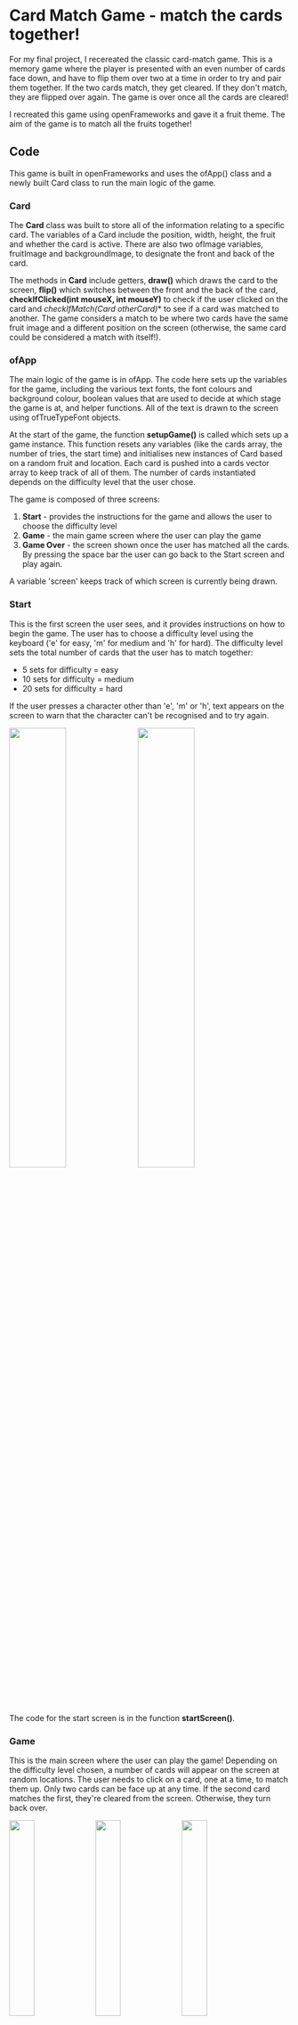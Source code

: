 # Card Match Game - match the cards together!

For my final project, I recereated the classic card-match game. This is a memory game where the player is presented with an even number of cards face down, and have to flip them over two at a time in order to try and pair them together. If the two cards match, they get cleared. If they don't match, they are flipped over again. The game is over once all the cards are cleared!

I recreated this game using openFrameworks and gave it a fruit theme. The aim of the game is to match all the fruits together!

## Code

This game is built in openFrameworks and uses the ofApp() class and a newly built Card class to run the main logic of the game. 

### Card 

The **Card** class was built to store all of the information relating to a specific card. The variables of a Card include the position, width, height, the fruit and whether the card is active. There are also two ofImage variables, fruitImage and backgroundImage, to designate the front and back of the card.

The methods in **Card** include getters, **draw()** which draws the card to the screen, **flip()** which switches between the front and the back of the card, **checkIfClicked(int mouseX, int mouseY)** to check if the user clicked on the card and **checkIfMatch(Card* otherCard)** to see if a card was matched to another. The game considers a match to be where two cards have the same fruit image and a different position on the screen (otherwise, the same card could be considered a match with itself!). 

### ofApp

The main logic of the game is in ofApp. The code here sets up the variables for the game, including the various text fonts, the font colours and background colour, boolean values that are used to decide at which stage the game is at, and helper functions. All of the text is drawn to the screen using ofTrueTypeFont objects.

At the start of the game, the function **setupGame()** is called which sets up a game instance. This function resets any variables (like the cards array, the number of tries, the start time) and initialises new instances of Card based on a random fruit and location. Each card is pushed into a cards vector array to keep track of all of them. The number of cards instantiated depends on the difficulty level that the user chose. 

The game is composed of three screens:
1. **Start** - provides the instructions for the game and allows the user to choose the difficulty level
2. **Game** - the main game screen where the user can play the game
3. **Game Over** - the screen shown once the user has matched all the cards. By pressing the space bar the user can go back to the Start screen and play again.

A variable 'screen' keeps track of which screen is currently being drawn. 

### Start
This is the first screen the user sees, and it provides instructions on how to begin the game. The user has to choose a difficulty level using the keyboard ('e' for easy, 'm' for medium and 'h' for hard). The difficulty level sets the total number of cards that the user has to match together:
- 5 sets for difficulty = easy
- 10 sets for difficulty = medium
- 20 sets for difficulty = hard

If the user presses a character other than 'e', 'm' or 'h', text appears on the screen to warn that the character can't be recognised and to try again. 

<img src="https://git.arts.ac.uk/storage/user/650/files/e3396a86-ffca-4cd7-8f5a-c6081cafc590" width="45%"> <img src="https://git.arts.ac.uk/storage/user/650/files/cbd03521-9dfc-4df9-84f2-72e7b25b9ffc" width="45%">

The code for the start screen is in the function **startScreen()**.

### Game 
This is the main screen where the user can play the game! Depending on the difficulty level chosen, a number of cards will appear on the screen at random locations. The user needs to click on a card, one at a time, to match them up. Only two cards can be face up at any time. If the second card matches the first, they're cleared from the screen. Otherwise, they turn back over.

<img src="https://git.arts.ac.uk/storage/user/650/files/79576c43-7199-427f-9a82-595765528b86" width="30%"> <img src="https://git.arts.ac.uk/storage/user/650/files/95e68339-8a38-4f8a-ad64-db6747f331b5" width="30%"> <img src="https://git.arts.ac.uk/storage/user/650/files/a115fed7-6264-4315-9bca-52f58877ddb7" width="30%">

The number of tries is recorded and displayed at the top of the screen. A try counts as every time a user attempts to match a set of cards (so clicking on two cards = 1 try). 

The locations of each card are randomly generated using a helper function **findFreePosition()** which returns an ofVec2f object. This function uses a do...while loop to generate a random set of (x,y) coordinates and to loop over each existing card to make sure there is no overlap. If there is an overlap with any card, it breaks and goes into the next loop (so tries again with a new set of randomly generated coordinates). Otherwise, it assumes a free position and returns those x, y values in an ofVec2f object. This function is called each time a new card is created. 

The helper function **testIfCardsMatch()** is called every time two cards are clicked on. It checks that the second card matches the first (using the checkIfMatch() function in the Card class), and if so, sets the active property of both cards to false. This ensures that they aren't drawn to the screen in the subsequent frames. Text is also displayed at the top of the screen for 3 seconds to indicate a match was made. 

<img src="https://git.arts.ac.uk/storage/user/650/files/1164ff01-9cd9-497c-a9b5-6a1d4109a0a5" width="45%"> <img src="https://git.arts.ac.uk/storage/user/650/files/0f853a7b-c0af-4b92-aee2-d6f42b99ba8f" width="45%">

The function **checkifGameOver()** runs every frame to check if the game is over by determining that all cards are cleared (more technically, that their 'active' variable is set to false).

The code for the game screen is in the function **gameScreen()**.


### Game Over
The game moves into the 'gameOver' screen once all the cards are cleared. This screen tells the user the game is over and to press the spacebar if they want to replay the game. The keyPressed() function waits for the spacebar to be pressed and if so, sets the 'replay' variable to true so that the game goes back to the start screen. Back in the start screen, the **setupGame()** function is called to reset all game-dependent variables (such as the cards, number of tries, etc). 

<img src="https://git.arts.ac.uk/storage/user/650/files/8ea0f8c9-0787-4b0a-8c98-0ca0acedf24e" width="45%">


The code for the game over screen is in the function **gameOverScreen()**. 

## Cards

I drew the cards using the Adobe Fresco app, and chose to do a fruit theme. Each fruit card has a color scheme, a border drawn in the main color, a background drawn in a lighter shade of that color, and the fruit itself in the center. I drew an image for the back of the cards (first image below) and separate cards for the following fruits:
- Apple
- Apricot
- Blueberry
- Cherry
- Grape
- Kiwi
- Lemon
- Orange
- Pear
- Raspberry
- Strawberry 
- Watermelon

<img src="https://git.arts.ac.uk/storage/user/650/files/8423d7fc-6586-4045-aeb3-91d373ebae5b" width="10%"> <img src="https://git.arts.ac.uk/storage/user/650/files/a0191b45-59c3-44a0-8581-29a8268425c4" width="10%"> <img src="https://git.arts.ac.uk/storage/user/650/files/4756356f-a984-454b-965c-d3e42c090eaa" width="10%"> <img src="https://git.arts.ac.uk/storage/user/650/files/81bc2be9-1884-40d0-a6f2-7834ec1cf159" width="10%"> <img src="https://git.arts.ac.uk/storage/user/650/files/f763d490-37ba-4d93-a9e9-ca8a29fc2d62" width="10%"> <img src="https://git.arts.ac.uk/storage/user/650/files/b0091b70-741a-4baa-9c95-c67b06197df9" width="10%"> <img src="https://git.arts.ac.uk/storage/user/650/files/b50b6f9a-3779-46d0-a060-d8190c6a769e" width="10%"> <img src="https://git.arts.ac.uk/storage/user/650/files/9c17fedb-3ee1-42be-af95-58542e7bc2b4" width="10%"> <img src="https://git.arts.ac.uk/storage/user/650/files/8cbb08b7-c4f9-4e14-81b9-bb54e168f8bf" width="10%"> <img src="https://git.arts.ac.uk/storage/user/650/files/7a82a8a4-bf19-4996-be72-cda87111585f" width="10%"> <img src="https://git.arts.ac.uk/storage/user/650/files/6cfba2a1-580a-44d1-8ea3-623f89139eba" width="10%"> <img src="https://git.arts.ac.uk/storage/user/650/files/a97b61c0-e6b4-461a-9b53-3b83d1e9897a" width="10%"> <img src="https://git.arts.ac.uk/storage/user/650/files/6acc60bb-4f99-46b4-b943-560a50381528" width="10%">

The cards are drawn in the game via ofImage objects. 

## Future additions

There are several things I would like to add to the game in the future, including:
1. A timed version - the user has to clear all the cards before the time runs out!
2. Sounds and audio - such as background music and sounds when the user matches two cards 
3. Button functionality - rather than using the keyboard for difficulty/restarting the game 
4. Animation - animate the cards disappearing from the screen when the user matches two cards
